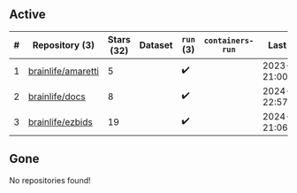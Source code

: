 ## Active
| # | Repository (3) | Stars (32) | Dataset | `run` (3) | `containers-run` | Last Modified |
| --- | --- | --- | --- | --- | --- | --- |
| 1 | [brainlife/amaretti](https://github.com/brainlife/amaretti) | 5 |  | :heavy_check_mark: |  | 2023-11-13 21:00:14+00:00 |
| 2 | [brainlife/docs](https://github.com/brainlife/docs) | 8 |  | :heavy_check_mark: |  | 2024-04-29 22:57:36+00:00 |
| 3 | [brainlife/ezbids](https://github.com/brainlife/ezbids) | 19 |  | :heavy_check_mark: |  | 2024-05-10 21:06:00+00:00 |

## Gone
No repositories found!
